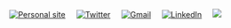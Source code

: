 <a href="https://800710.github.io/"><img src="https://img.shields.io/badge/-Personal%20Website-green" alt="Personal site"></a> &nbsp; &nbsp;
<a href="https://twitter.com/paab_10"><img src="https://img.shields.io/twitter/follow/paab_10?style=social" alt="Twitter"></a> &nbsp; &nbsp;
<a href="mailto:pablodonav@gmail.com"><img src="https://img.shields.io/badge/Gmail-D14836?style=for-the-badge&logo=gmail&logoColor=white" alt="Gmail"></a> &nbsp; &nbsp;
<a href="https://www.linkedin.com/in/pablodonav//"><img src="https://img.shields.io/badge/LinkedIn-0077B5?style=for-the-badge&logo=linkedin&logoColor=white" alt="LinkedIn"></a> &nbsp; &nbsp;
![](https://komarev.com/ghpvc/?username=800710)
